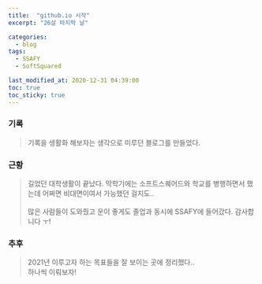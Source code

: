 ```yaml
---
title:  "github.io 시작"
excerpt: "26살 마지막 날"

categories:
  - blog
tags:
  - SSAFY
  - SoftSquared

last_modified_at: 2020-12-31 04:39:00
toc: true
toc_sticky: true
---
```


### 기록

> 기록을 생활화 해보자는 생각으로 미루던 블로그를 만들었다. 

### 근황

> 길었던 대학생활이 끝났다. 막학기에는 소프트스퀘어드와 학교를 병행하면서 했는데 어쩌면 비대면이여서 가능했던 걸지도..\
\
> 많은 사람들이 도와줬고 운이 좋게도 졸업과 동시에 SSAFY에 들어갔다. 감사합니다 ㅜ!

### 추후

> 2021년 이루고자 하는 목표들을 잘 보이는 곳에 정리했다.. \
하나씩 이뤄보자!